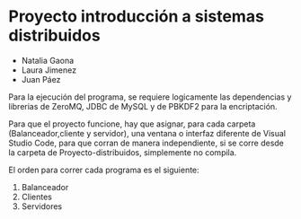 # Proyecto introducción a sistemas distribuidos
* Natalia Gaona
* Laura Jimenez
* Juan Páez

Para la ejecución del programa, se requiere logicamente las dependencias y librerias de ZeroMQ, JDBC de MySQL y de PBKDF2 para la encriptación.

Para que el proyecto funcione, hay que asignar, para cada carpeta (Balanceador,cliente y servidor), una ventana o interfaz diferente de Visual Studio Code, para que corran de manera independiente, si se corre desde la carpeta de Proyecto-distribuidos, simplemente no compila.

El orden para correr cada programa es el siguiente:
1. Balanceador
2. Clientes
3. Servidores
